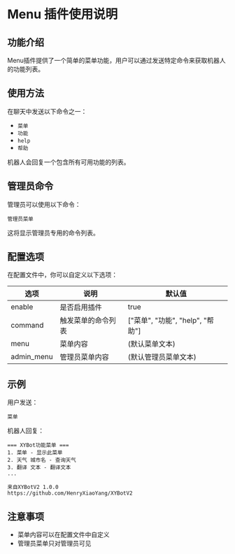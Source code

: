 # Menu 插件使用说明

## 功能介绍

Menu插件提供了一个简单的菜单功能，用户可以通过发送特定命令来获取机器人的功能列表。

## 使用方法

在聊天中发送以下命令之一：

- `菜单`
- `功能`
- `help`
- `帮助`

机器人会回复一个包含所有可用功能的列表。

## 管理员命令

管理员可以使用以下命令：

```
管理员菜单
```

这将显示管理员专用的命令列表。

## 配置选项

在配置文件中，你可以自定义以下选项：

| 选项 | 说明 | 默认值 |
|------|------|--------|
| enable | 是否启用插件 | true |
| command | 触发菜单的命令列表 | ["菜单", "功能", "help", "帮助"] |
| menu | 菜单内容 | (默认菜单文本) |
| admin_menu | 管理员菜单内容 | (默认管理员菜单文本) |

## 示例

用户发送：
```
菜单
```

机器人回复：
```
=== XYBot功能菜单 ===
1. 菜单 - 显示此菜单
2. 天气 城市名 - 查询天气
3. 翻译 文本 - 翻译文本
...

来自XYBotV2 1.0.0
https://github.com/HenryXiaoYang/XYBotV2
```

## 注意事项

- 菜单内容可以在配置文件中自定义
- 管理员菜单只对管理员可见
